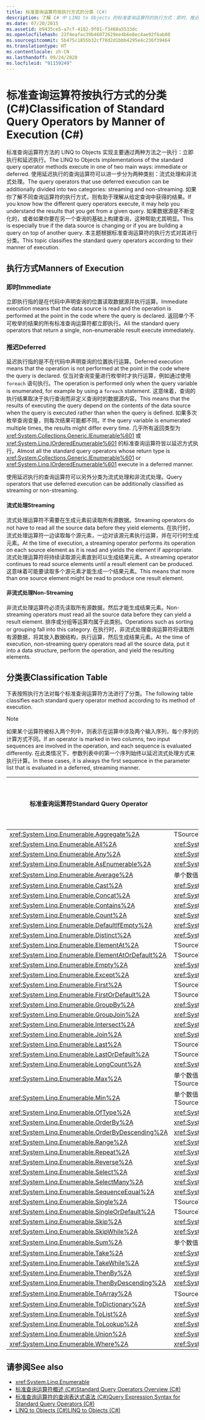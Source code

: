 ```yaml
---
title: 标准查询运算符按执行方式的分类 (C#)
description: 了解 C# 中 LINQ to Objects 的标准查询运算符的执行方式：即时、推迟流式处理和推迟非流式处理。
ms.date: 07/20/2015
ms.assetid: b9435ce5-a7cf-4182-9f01-f3468a5533dc
ms.openlocfilehash: 23f4eafac39b46072629ee4b6e8ec4ae92f6ab80
ms.sourcegitcommit: 5b475c1855b32cf78d2d1bbb4295e4c236f39464
ms.translationtype: HT
ms.contentlocale: zh-CN
ms.lasthandoff: 09/24/2020
ms.locfileid: "91159249"
---
```

# <a name="classification-of-standard-query-operators-by-manner-of-execution-c"></a><span data-ttu-id="f731f-103">标准查询运算符按执行方式的分类 (C#)</span><span class="sxs-lookup"><span data-stu-id="f731f-103">Classification of Standard Query Operators by Manner of Execution (C#)</span></span>

<span data-ttu-id="f731f-104">标准查询运算符方法的 LINQ to Objects 实现主要通过两种方法之一执行：立即执行和延迟执行。</span><span class="sxs-lookup"><span data-stu-id="f731f-104">The LINQ to Objects implementations of the standard query operator methods execute in one of two main ways: immediate or deferred.</span></span> <span data-ttu-id="f731f-105">使用延迟执行的查询运算符可以进一步分为两种类别：流式处理和非流式处理。</span><span class="sxs-lookup"><span data-stu-id="f731f-105">The query operators that use deferred execution can be additionally divided into two categories: streaming and non-streaming.</span></span> <span data-ttu-id="f731f-106">如果你了解不同查询运算符的执行方式，则有助于理解从给定查询中获得的结果。</span><span class="sxs-lookup"><span data-stu-id="f731f-106">If you know how the different query operators execute, it may help you understand the results that you get from a given query.</span></span> <span data-ttu-id="f731f-107">如果数据源是不断变化的，或者如果你要在另一个查询的基础上构建查询，这种帮助尤其明显。</span><span class="sxs-lookup"><span data-stu-id="f731f-107">This is especially true if the data source is changing or if you are building a query on top of another query.</span></span> <span data-ttu-id="f731f-108">本主题根据标准查询运算符的执行方式对其进行分类。</span><span class="sxs-lookup"><span data-stu-id="f731f-108">This topic classifies the standard query operators according to their manner of execution.</span></span>  
  
## <a name="manners-of-execution"></a><span data-ttu-id="f731f-109">执行方式</span><span class="sxs-lookup"><span data-stu-id="f731f-109">Manners of Execution</span></span>  
  
### <a name="immediate"></a><span data-ttu-id="f731f-110">即时</span><span class="sxs-lookup"><span data-stu-id="f731f-110">Immediate</span></span>  

 <span data-ttu-id="f731f-111">立即执行指的是在代码中声明查询的位置读取数据源并执行运算。</span><span class="sxs-lookup"><span data-stu-id="f731f-111">Immediate execution means that the data source is read and the operation is performed at the point in the code where the query is declared.</span></span> <span data-ttu-id="f731f-112">返回单个不可枚举的结果的所有标准查询运算符都立即执行。</span><span class="sxs-lookup"><span data-stu-id="f731f-112">All the standard query operators that return a single, non-enumerable result execute immediately.</span></span>  
  
### <a name="deferred"></a><span data-ttu-id="f731f-113">推迟</span><span class="sxs-lookup"><span data-stu-id="f731f-113">Deferred</span></span>  

 <span data-ttu-id="f731f-114">延迟执行指的是不在代码中声明查询的位置执行运算。</span><span class="sxs-lookup"><span data-stu-id="f731f-114">Deferred execution means that the operation is not performed at the point in the code where the query is declared.</span></span> <span data-ttu-id="f731f-115">仅当对查询变量进行枚举时才执行运算，例如通过使用 `foreach` 语句执行。</span><span class="sxs-lookup"><span data-stu-id="f731f-115">The operation is performed only when the query variable is enumerated, for example by using a `foreach` statement.</span></span> <span data-ttu-id="f731f-116">这意味着，查询的执行结果取决于执行查询而非定义查询时的数据源内容。</span><span class="sxs-lookup"><span data-stu-id="f731f-116">This means that the results of executing the query depend on the contents of the data source when the query is executed rather than when the query is defined.</span></span> <span data-ttu-id="f731f-117">如果多次枚举查询变量，则每次结果可能都不同。</span><span class="sxs-lookup"><span data-stu-id="f731f-117">If the query variable is enumerated multiple times, the results might differ every time.</span></span> <span data-ttu-id="f731f-118">几乎所有返回类型为 <xref:System.Collections.Generic.IEnumerable%601> 或 <xref:System.Linq.IOrderedEnumerable%601> 的标准查询运算符皆以延迟方式执行。</span><span class="sxs-lookup"><span data-stu-id="f731f-118">Almost all the standard query operators whose return type is <xref:System.Collections.Generic.IEnumerable%601> or <xref:System.Linq.IOrderedEnumerable%601> execute in a deferred manner.</span></span>  
  
 <span data-ttu-id="f731f-119">使用延迟执行的查询运算符可以另外分类为流式处理和非流式处理。</span><span class="sxs-lookup"><span data-stu-id="f731f-119">Query operators that use deferred execution can be additionally classified as streaming or non-streaming.</span></span>  
  
#### <a name="streaming"></a><span data-ttu-id="f731f-120">流式处理</span><span class="sxs-lookup"><span data-stu-id="f731f-120">Streaming</span></span>  

 <span data-ttu-id="f731f-121">流式处理运算符不需要在生成元素前读取所有源数据。</span><span class="sxs-lookup"><span data-stu-id="f731f-121">Streaming operators do not have to read all the source data before they yield elements.</span></span> <span data-ttu-id="f731f-122">在执行时，流式处理运算符一边读取每个源元素，一边对该源元素执行运算，并在可行时生成元素。</span><span class="sxs-lookup"><span data-stu-id="f731f-122">At the time of execution, a streaming operator performs its operation on each source element as it is read and yields the element if appropriate.</span></span> <span data-ttu-id="f731f-123">流式处理运算符将持续读取源元素直到可以生成结果元素。</span><span class="sxs-lookup"><span data-stu-id="f731f-123">A streaming operator continues to read source elements until a result element can be produced.</span></span> <span data-ttu-id="f731f-124">这意味着可能要读取多个源元素才能生成一个结果元素。</span><span class="sxs-lookup"><span data-stu-id="f731f-124">This means that more than one source element might be read to produce one result element.</span></span>  
  
#### <a name="non-streaming"></a><span data-ttu-id="f731f-125">非流式处理</span><span class="sxs-lookup"><span data-stu-id="f731f-125">Non-Streaming</span></span>  

 <span data-ttu-id="f731f-126">非流式处理运算符必须先读取所有源数据，然后才能生成结果元素。</span><span class="sxs-lookup"><span data-stu-id="f731f-126">Non-streaming operators must read all the source data before they can yield a result element.</span></span> <span data-ttu-id="f731f-127">排序或分组等运算均属于此类别。</span><span class="sxs-lookup"><span data-stu-id="f731f-127">Operations such as sorting or grouping fall into this category.</span></span> <span data-ttu-id="f731f-128">在执行时，非流式处理查询运算符将读取所有源数据，将其放入数据结构，执行运算，然后生成结果元素。</span><span class="sxs-lookup"><span data-stu-id="f731f-128">At the time of execution, non-streaming query operators read all the source data, put it into a data structure, perform the operation, and yield the resulting elements.</span></span>  
  
## <a name="classification-table"></a><span data-ttu-id="f731f-129">分类表</span><span class="sxs-lookup"><span data-stu-id="f731f-129">Classification Table</span></span>  

 <span data-ttu-id="f731f-130">下表按照执行方法对每个标准查询运算符方法进行了分类。</span><span class="sxs-lookup"><span data-stu-id="f731f-130">The following table classifies each standard query operator method according to its method of execution.</span></span>  
  
> [!NOTE]
> <span data-ttu-id="f731f-131">如果某个运算符被标入两个列中，则表示在运算中涉及两个输入序列，每个序列的计算方式不同。</span><span class="sxs-lookup"><span data-stu-id="f731f-131">If an operator is marked in two columns, two input sequences are involved in the operation, and each sequence is evaluated differently.</span></span> <span data-ttu-id="f731f-132">在此类情况下，参数列表中的第一个序列始终以延迟流式处理方式来执行计算。</span><span class="sxs-lookup"><span data-stu-id="f731f-132">In these cases, it is always the first sequence in the parameter list that is evaluated in a deferred, streaming manner.</span></span>  
  
|<span data-ttu-id="f731f-133">标准查询运算符</span><span class="sxs-lookup"><span data-stu-id="f731f-133">Standard Query Operator</span></span>|<span data-ttu-id="f731f-134">返回类型</span><span class="sxs-lookup"><span data-stu-id="f731f-134">Return Type</span></span>|<span data-ttu-id="f731f-135">立即执行</span><span class="sxs-lookup"><span data-stu-id="f731f-135">Immediate Execution</span></span>|<span data-ttu-id="f731f-136">延迟的流式处理执行</span><span class="sxs-lookup"><span data-stu-id="f731f-136">Deferred Streaming Execution</span></span>|<span data-ttu-id="f731f-137">延迟非流式处理执行</span><span class="sxs-lookup"><span data-stu-id="f731f-137">Deferred Non-Streaming Execution</span></span>|  
|-----------------------------|-----------------|-------------------------|----------------------------------|---------------------------------------|  
|<xref:System.Linq.Enumerable.Aggregate%2A>|<span data-ttu-id="f731f-138">TSource</span><span class="sxs-lookup"><span data-stu-id="f731f-138">TSource</span></span>|<span data-ttu-id="f731f-139">x</span><span class="sxs-lookup"><span data-stu-id="f731f-139">X</span></span>|||  
|<xref:System.Linq.Enumerable.All%2A>|<xref:System.Boolean>|<span data-ttu-id="f731f-140">x</span><span class="sxs-lookup"><span data-stu-id="f731f-140">X</span></span>|||  
|<xref:System.Linq.Enumerable.Any%2A>|<xref:System.Boolean>|<span data-ttu-id="f731f-141">x</span><span class="sxs-lookup"><span data-stu-id="f731f-141">X</span></span>|||  
|<xref:System.Linq.Enumerable.AsEnumerable%2A>|<xref:System.Collections.Generic.IEnumerable%601>||<span data-ttu-id="f731f-142">X</span><span class="sxs-lookup"><span data-stu-id="f731f-142">X</span></span>||  
|<xref:System.Linq.Enumerable.Average%2A>|<span data-ttu-id="f731f-143">单个数值</span><span class="sxs-lookup"><span data-stu-id="f731f-143">Single numeric value</span></span>|<span data-ttu-id="f731f-144">x</span><span class="sxs-lookup"><span data-stu-id="f731f-144">X</span></span>|||  
|<xref:System.Linq.Enumerable.Cast%2A>|<xref:System.Collections.Generic.IEnumerable%601>||<span data-ttu-id="f731f-145">x</span><span class="sxs-lookup"><span data-stu-id="f731f-145">X</span></span>||  
|<xref:System.Linq.Enumerable.Concat%2A>|<xref:System.Collections.Generic.IEnumerable%601>||<span data-ttu-id="f731f-146">x</span><span class="sxs-lookup"><span data-stu-id="f731f-146">X</span></span>||  
|<xref:System.Linq.Enumerable.Contains%2A>|<xref:System.Boolean>|<span data-ttu-id="f731f-147">x</span><span class="sxs-lookup"><span data-stu-id="f731f-147">X</span></span>|||  
|<xref:System.Linq.Enumerable.Count%2A>|<xref:System.Int32>|<span data-ttu-id="f731f-148">x</span><span class="sxs-lookup"><span data-stu-id="f731f-148">X</span></span>|||  
|<xref:System.Linq.Enumerable.DefaultIfEmpty%2A>|<xref:System.Collections.Generic.IEnumerable%601>||<span data-ttu-id="f731f-149">x</span><span class="sxs-lookup"><span data-stu-id="f731f-149">X</span></span>||  
|<xref:System.Linq.Enumerable.Distinct%2A>|<xref:System.Collections.Generic.IEnumerable%601>||<span data-ttu-id="f731f-150">X</span><span class="sxs-lookup"><span data-stu-id="f731f-150">X</span></span>||  
|<xref:System.Linq.Enumerable.ElementAt%2A>|<span data-ttu-id="f731f-151">TSource</span><span class="sxs-lookup"><span data-stu-id="f731f-151">TSource</span></span>|<span data-ttu-id="f731f-152">X</span><span class="sxs-lookup"><span data-stu-id="f731f-152">X</span></span>|||  
|<xref:System.Linq.Enumerable.ElementAtOrDefault%2A>|<span data-ttu-id="f731f-153">TSource</span><span class="sxs-lookup"><span data-stu-id="f731f-153">TSource</span></span>|<span data-ttu-id="f731f-154">x</span><span class="sxs-lookup"><span data-stu-id="f731f-154">X</span></span>|||  
|<xref:System.Linq.Enumerable.Empty%2A>|<xref:System.Collections.Generic.IEnumerable%601>|<span data-ttu-id="f731f-155">x</span><span class="sxs-lookup"><span data-stu-id="f731f-155">X</span></span>|||  
|<xref:System.Linq.Enumerable.Except%2A>|<xref:System.Collections.Generic.IEnumerable%601>||<span data-ttu-id="f731f-156">x</span><span class="sxs-lookup"><span data-stu-id="f731f-156">X</span></span>|<span data-ttu-id="f731f-157">X</span><span class="sxs-lookup"><span data-stu-id="f731f-157">X</span></span>|  
|<xref:System.Linq.Enumerable.First%2A>|<span data-ttu-id="f731f-158">TSource</span><span class="sxs-lookup"><span data-stu-id="f731f-158">TSource</span></span>|<span data-ttu-id="f731f-159">X</span><span class="sxs-lookup"><span data-stu-id="f731f-159">X</span></span>|||  
|<xref:System.Linq.Enumerable.FirstOrDefault%2A>|<span data-ttu-id="f731f-160">TSource</span><span class="sxs-lookup"><span data-stu-id="f731f-160">TSource</span></span>|<span data-ttu-id="f731f-161">x</span><span class="sxs-lookup"><span data-stu-id="f731f-161">X</span></span>|||  
|<xref:System.Linq.Enumerable.GroupBy%2A>|<xref:System.Collections.Generic.IEnumerable%601>|||<span data-ttu-id="f731f-162">x</span><span class="sxs-lookup"><span data-stu-id="f731f-162">X</span></span>|  
|<xref:System.Linq.Enumerable.GroupJoin%2A>|<xref:System.Collections.Generic.IEnumerable%601>||<span data-ttu-id="f731f-163">x</span><span class="sxs-lookup"><span data-stu-id="f731f-163">X</span></span>|<span data-ttu-id="f731f-164">x</span><span class="sxs-lookup"><span data-stu-id="f731f-164">X</span></span>|  
<xref:System.Linq.Enumerable.Intersect%2A>|<xref:System.Collections.Generic.IEnumerable%601>||<span data-ttu-id="f731f-165">x</span><span class="sxs-lookup"><span data-stu-id="f731f-165">X</span></span>|<span data-ttu-id="f731f-166">x</span><span class="sxs-lookup"><span data-stu-id="f731f-166">X</span></span>|  
|<xref:System.Linq.Enumerable.Join%2A>|<xref:System.Collections.Generic.IEnumerable%601>||<span data-ttu-id="f731f-167">x</span><span class="sxs-lookup"><span data-stu-id="f731f-167">X</span></span>|<span data-ttu-id="f731f-168">X</span><span class="sxs-lookup"><span data-stu-id="f731f-168">X</span></span>|  
|<xref:System.Linq.Enumerable.Last%2A>|<span data-ttu-id="f731f-169">TSource</span><span class="sxs-lookup"><span data-stu-id="f731f-169">TSource</span></span>|<span data-ttu-id="f731f-170">X</span><span class="sxs-lookup"><span data-stu-id="f731f-170">X</span></span>|||  
|<xref:System.Linq.Enumerable.LastOrDefault%2A>|<span data-ttu-id="f731f-171">TSource</span><span class="sxs-lookup"><span data-stu-id="f731f-171">TSource</span></span>|<span data-ttu-id="f731f-172">x</span><span class="sxs-lookup"><span data-stu-id="f731f-172">X</span></span>|||  
|<xref:System.Linq.Enumerable.LongCount%2A>|<xref:System.Int64>|<span data-ttu-id="f731f-173">X</span><span class="sxs-lookup"><span data-stu-id="f731f-173">X</span></span>|||  
|<xref:System.Linq.Enumerable.Max%2A>|<span data-ttu-id="f731f-174">单个数值、TSource 或 TResult</span><span class="sxs-lookup"><span data-stu-id="f731f-174">Single numeric value, TSource, or TResult</span></span>|<span data-ttu-id="f731f-175">X</span><span class="sxs-lookup"><span data-stu-id="f731f-175">X</span></span>|||  
|<xref:System.Linq.Enumerable.Min%2A>|<span data-ttu-id="f731f-176">单个数值、TSource 或 TResult</span><span class="sxs-lookup"><span data-stu-id="f731f-176">Single numeric value, TSource, or TResult</span></span>|<span data-ttu-id="f731f-177">x</span><span class="sxs-lookup"><span data-stu-id="f731f-177">X</span></span>|||  
|<xref:System.Linq.Enumerable.OfType%2A>|<xref:System.Collections.Generic.IEnumerable%601>||<span data-ttu-id="f731f-178">x</span><span class="sxs-lookup"><span data-stu-id="f731f-178">X</span></span>||  
|<xref:System.Linq.Enumerable.OrderBy%2A>|<xref:System.Linq.IOrderedEnumerable%601>|||<span data-ttu-id="f731f-179">x</span><span class="sxs-lookup"><span data-stu-id="f731f-179">X</span></span>|  
|<xref:System.Linq.Enumerable.OrderByDescending%2A>|<xref:System.Linq.IOrderedEnumerable%601>|||<span data-ttu-id="f731f-180">x</span><span class="sxs-lookup"><span data-stu-id="f731f-180">X</span></span>|  
|<xref:System.Linq.Enumerable.Range%2A>|<xref:System.Collections.Generic.IEnumerable%601>||<span data-ttu-id="f731f-181">x</span><span class="sxs-lookup"><span data-stu-id="f731f-181">X</span></span>||  
|<xref:System.Linq.Enumerable.Repeat%2A>|<xref:System.Collections.Generic.IEnumerable%601>||<span data-ttu-id="f731f-182">x</span><span class="sxs-lookup"><span data-stu-id="f731f-182">X</span></span>||  
|<xref:System.Linq.Enumerable.Reverse%2A>|<xref:System.Collections.Generic.IEnumerable%601>|||<span data-ttu-id="f731f-183">x</span><span class="sxs-lookup"><span data-stu-id="f731f-183">X</span></span>|  
|<xref:System.Linq.Enumerable.Select%2A>|<xref:System.Collections.Generic.IEnumerable%601>||<span data-ttu-id="f731f-184">x</span><span class="sxs-lookup"><span data-stu-id="f731f-184">X</span></span>||  
|<xref:System.Linq.Enumerable.SelectMany%2A>|<xref:System.Collections.Generic.IEnumerable%601>||<span data-ttu-id="f731f-185">x</span><span class="sxs-lookup"><span data-stu-id="f731f-185">X</span></span>||  
|<xref:System.Linq.Enumerable.SequenceEqual%2A>|<xref:System.Boolean>|<span data-ttu-id="f731f-186">X</span><span class="sxs-lookup"><span data-stu-id="f731f-186">X</span></span>|||  
|<xref:System.Linq.Enumerable.Single%2A>|<span data-ttu-id="f731f-187">TSource</span><span class="sxs-lookup"><span data-stu-id="f731f-187">TSource</span></span>|<span data-ttu-id="f731f-188">X</span><span class="sxs-lookup"><span data-stu-id="f731f-188">X</span></span>|||  
|<xref:System.Linq.Enumerable.SingleOrDefault%2A>|<span data-ttu-id="f731f-189">TSource</span><span class="sxs-lookup"><span data-stu-id="f731f-189">TSource</span></span>|<span data-ttu-id="f731f-190">x</span><span class="sxs-lookup"><span data-stu-id="f731f-190">X</span></span>|||  
|<xref:System.Linq.Enumerable.Skip%2A>|<xref:System.Collections.Generic.IEnumerable%601>||<span data-ttu-id="f731f-191">x</span><span class="sxs-lookup"><span data-stu-id="f731f-191">X</span></span>||  
|<xref:System.Linq.Enumerable.SkipWhile%2A>|<xref:System.Collections.Generic.IEnumerable%601>||<span data-ttu-id="f731f-192">X</span><span class="sxs-lookup"><span data-stu-id="f731f-192">X</span></span>||  
|<xref:System.Linq.Enumerable.Sum%2A>|<span data-ttu-id="f731f-193">单个数值</span><span class="sxs-lookup"><span data-stu-id="f731f-193">Single numeric value</span></span>|<span data-ttu-id="f731f-194">x</span><span class="sxs-lookup"><span data-stu-id="f731f-194">X</span></span>|||  
|<xref:System.Linq.Enumerable.Take%2A>|<xref:System.Collections.Generic.IEnumerable%601>||<span data-ttu-id="f731f-195">x</span><span class="sxs-lookup"><span data-stu-id="f731f-195">X</span></span>||  
<xref:System.Linq.Enumerable.TakeWhile%2A>|<xref:System.Collections.Generic.IEnumerable%601>||<span data-ttu-id="f731f-196">x</span><span class="sxs-lookup"><span data-stu-id="f731f-196">X</span></span>||  
|<xref:System.Linq.Enumerable.ThenBy%2A>|<xref:System.Linq.IOrderedEnumerable%601>|||<span data-ttu-id="f731f-197">x</span><span class="sxs-lookup"><span data-stu-id="f731f-197">X</span></span>|  
|<xref:System.Linq.Enumerable.ThenByDescending%2A>|<xref:System.Linq.IOrderedEnumerable%601>|||<span data-ttu-id="f731f-198">X</span><span class="sxs-lookup"><span data-stu-id="f731f-198">X</span></span>|  
|<xref:System.Linq.Enumerable.ToArray%2A>|<span data-ttu-id="f731f-199">TSource 数组</span><span class="sxs-lookup"><span data-stu-id="f731f-199">TSource array</span></span>|<span data-ttu-id="f731f-200">x</span><span class="sxs-lookup"><span data-stu-id="f731f-200">X</span></span>|||  
|<xref:System.Linq.Enumerable.ToDictionary%2A>|<xref:System.Collections.Generic.Dictionary%602>|<span data-ttu-id="f731f-201">x</span><span class="sxs-lookup"><span data-stu-id="f731f-201">X</span></span>|||  
|<xref:System.Linq.Enumerable.ToList%2A>|<xref:System.Collections.Generic.IList%601>|<span data-ttu-id="f731f-202">x</span><span class="sxs-lookup"><span data-stu-id="f731f-202">X</span></span>|||  
|<xref:System.Linq.Enumerable.ToLookup%2A>|<xref:System.Linq.ILookup%602>|<span data-ttu-id="f731f-203">x</span><span class="sxs-lookup"><span data-stu-id="f731f-203">X</span></span>|||  
|<xref:System.Linq.Enumerable.Union%2A>|<xref:System.Collections.Generic.IEnumerable%601>||<span data-ttu-id="f731f-204">x</span><span class="sxs-lookup"><span data-stu-id="f731f-204">X</span></span>||  
|<xref:System.Linq.Enumerable.Where%2A>|<xref:System.Collections.Generic.IEnumerable%601>||<span data-ttu-id="f731f-205">X</span><span class="sxs-lookup"><span data-stu-id="f731f-205">X</span></span>||  
  
## <a name="see-also"></a><span data-ttu-id="f731f-206">请参阅</span><span class="sxs-lookup"><span data-stu-id="f731f-206">See also</span></span>

- <xref:System.Linq.Enumerable>
- [<span data-ttu-id="f731f-207">标准查询运算符概述 (C#)</span><span class="sxs-lookup"><span data-stu-id="f731f-207">Standard Query Operators Overview (C#)</span></span>](./standard-query-operators-overview.md)
- [<span data-ttu-id="f731f-208">标准查询运算符的查询表达式语法 (C#)</span><span class="sxs-lookup"><span data-stu-id="f731f-208">Query Expression Syntax for Standard Query Operators (C#)</span></span>](./query-expression-syntax-for-standard-query-operators.md)
- [<span data-ttu-id="f731f-209">LINQ to Objects (C#)</span><span class="sxs-lookup"><span data-stu-id="f731f-209">LINQ to Objects (C#)</span></span>](./linq-to-objects.md)
